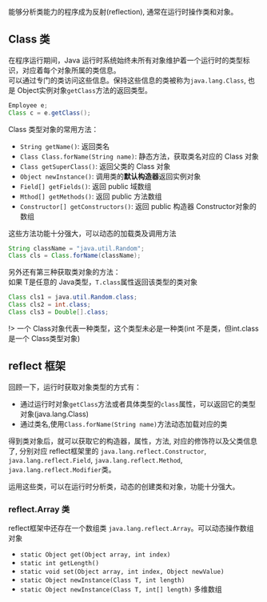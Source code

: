 能够分析类能力的程序成为反射(reflection), 通常在运行时操作类和对象。

## Class 类
在程序运行期间，Java 运行时系统始终未所有对象维护着一个运行时的类型标识，对应着每个对象所属的类信息。  
可以通过专门的类访问这些信息。保持这些信息的类被称为`java.lang.Class`, 也是 Object实例对象`getClass`方法的返回类型。
```java
Employee e;
Class c = e.getClass();
```

Class 类型对象的常用方法：
- `String getName()`: 返回类名
- `Class Class.forName(String name)`: 静态方法，获取类名对应的 Class 对象
- `Class getSuperClass()`: 返回父类的 Class 对象
- `Object newInstance()`: 调用类的**默认构造器**返回实例对象
- `Field[] getFields()`: 返回 public 域数组
- `Mthod[] getMethods()`: 返回 public 方法数组
- `Constructor[] getConstructors()`: 返回 public 构造器 Constructor对象的数组

这些方法功能十分强大，可以动态的加载类及调用方法
```java
String className = "java.util.Random";
Class cls = Class.forName(className);
```

另外还有第三种获取类对象的方法：  
如果 T是任意的 Java类型，`T.class`属性返回该类型的类对象
```java
Class cls1 = java.util.Random.class;
Class cls2 = int.class;
Class cls3 = Double[].class;
```

!> 一个 Class对象代表一种类型，这个类型未必是一种类(int 不是类，但int.class 是一个 Class类型对象)

## reflect 框架
回顾一下，运行时获取对象类型的方式有：
- 通过运行时对象`getClass`方法或者具体类型的`class`属性，可以返回它的类型对象(java.lang.Class)
- 通过类名,使用`Class.forName(String name)`方法动态加载对应的类

得到类对象后，就可以获取它的构造器，属性，方法, 对应的修饰符以及父类信息了, 分别对应 reflect框架里的
`java.lang.reflect.Constructor`,
`java.lang.reflect.Field`,
`java.lang.reflect.Method`,
`java.lang.reflect.Modifier`类。

运用这些类，可以在运行时分析类，动态的创建类和对象，功能十分强大。

### reflect.Array 类
reflect框架中还存在一个数组类 `java.lang.reflect.Array`。可以动态操作数组对象
- `static Object get(Object array, int index)`
- `static int getLength()`
- `static void set(Object array, int index, Object newValue)`
- `static Object newInstance(Class T, int length)`
- `static Object newInstance(Class T, int[] length)` 多维数组